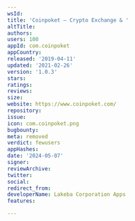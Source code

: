 ```yaml
---
wsId: 
title: 'Coinpoket – Crypto Exchange & '
altTitle: 
authors: 
users: 100
appId: com.coinpoket
appCountry: 
released: '2019-04-11'
updated: '2021-02-26'
version: '1.0.3'
stars: 
ratings: 
reviews: 
size: 
website: https://www.coinpoket.com/
repository: 
issue: 
icon: com.coinpoket.png
bugbounty: 
meta: removed
verdict: fewusers
appHashes: 
date: '2024-05-07'
signer: 
reviewArchive: 
twitter: 
social: 
redirect_from: 
developerName: Lakeba Corporation Apps
features: 

---
```


